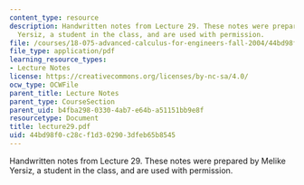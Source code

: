 ```yaml
---
content_type: resource
description: Handwritten notes from Lecture 29. These notes were prepared by Melike
  Yersiz, a student in the class, and are used with permission.
file: /courses/18-075-advanced-calculus-for-engineers-fall-2004/44bd98f0c28cf1d302903dfeb65b8545_lecture29.pdf
file_type: application/pdf
learning_resource_types:
- Lecture Notes
license: https://creativecommons.org/licenses/by-nc-sa/4.0/
ocw_type: OCWFile
parent_title: Lecture Notes
parent_type: CourseSection
parent_uid: b4fba298-0330-4ab7-e64b-a51151bb9e8f
resourcetype: Document
title: lecture29.pdf
uid: 44bd98f0-c28c-f1d3-0290-3dfeb65b8545
---
```

Handwritten notes from Lecture 29. These notes were prepared by Melike Yersiz, a student in the class, and are used with permission.